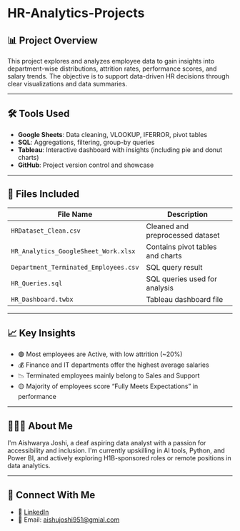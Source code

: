 # HR-Analytics-Projects

## 📊 Project Overview
This project explores and analyzes employee data to gain insights into department-wise distributions, attrition rates, performance scores, and salary trends. The objective is to support data-driven HR decisions through clear visualizations and data summaries.

---

## 🛠️ Tools Used
- **Google Sheets**: Data cleaning, VLOOKUP, IFERROR, pivot tables
- **SQL**: Aggregations, filtering, group-by queries
- **Tableau**: Interactive dashboard with insights (including pie and donut charts)
- **GitHub**: Project version control and showcase

---

## 📁 Files Included
| File Name | Description |
|-----------|-------------|
| `HRDataset_Clean.csv` | Cleaned and preprocessed dataset |
| `HR_Analytics_GoogleSheet_Work.xlsx` | Contains pivot tables and charts |
| `Department_Terminated_Employees.csv` | SQL query result |
| `HR_Queries.sql` | SQL queries used for analysis |
| `HR_Dashboard.twbx` | Tableau dashboard file |

---

## 📈 Key Insights
- 🟢 Most employees are Active, with low attrition (~20%)
- 💰 Finance and IT departments offer the highest average salaries
- 📉 Terminated employees mainly belong to Sales and Support
- 🟡 Majority of employees score “Fully Meets Expectations” in performance

---

## 👩🏻‍💻 About Me
I'm Aishwarya Joshi, a deaf aspiring data analyst with a passion for accessibility and inclusion. I'm currently upskilling in AI tools, Python, and Power BI, and actively exploring H1B-sponsored roles or remote positions in data analytics.

---

## 🔗 Connect With Me
- 💼 [LinkedIn](https://www.linkedin.com/in/aishwarya-joshi)
- 📧 Email: aishujoshi951@gmial.com
